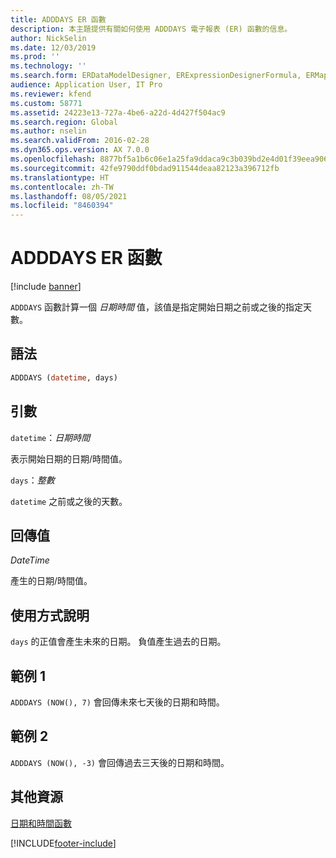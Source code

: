 ```yaml
---
title: ADDDAYS ER 函數
description: 本主題提供有關如何使用 ADDDAYS 電子報表 (ER) 函數的信息。
author: NickSelin
ms.date: 12/03/2019
ms.prod: ''
ms.technology: ''
ms.search.form: ERDataModelDesigner, ERExpressionDesignerFormula, ERMappedFormatDesigner, ERModelMappingDesigner
audience: Application User, IT Pro
ms.reviewer: kfend
ms.custom: 58771
ms.assetid: 24223e13-727a-4be6-a22d-4d427f504ac9
ms.search.region: Global
ms.author: nselin
ms.search.validFrom: 2016-02-28
ms.dyn365.ops.version: AX 7.0.0
ms.openlocfilehash: 8877bf5a1b6c06e1a25fa9ddaca9c3b039bd2e4d01f39eea9065125977f73e9a
ms.sourcegitcommit: 42fe9790ddf0bdad911544deaa82123a396712fb
ms.translationtype: HT
ms.contentlocale: zh-TW
ms.lasthandoff: 08/05/2021
ms.locfileid: "8460394"
---
```

# <a name="adddays-er-function"></a>ADDDAYS ER 函數

[!include [banner](../includes/banner.md)]

`ADDDAYS` 函數計算一個 *日期時間* 值，該值是指定開始日期之前或之後的指定天數。

## <a name="syntax"></a>語法

```vb
ADDDAYS (datetime, days)
```

## <a name="arguments"></a>引數

`datetime`：*日期時間*

表示開始日期的日期/時間值。

`days`：*整數*

`datetime` 之前或之後的天數。

## <a name="return-values"></a>回傳值

*DateTime*

產生的日期/時間值。

## <a name="usage-notes"></a>使用方式說明

`days` 的正值會產生未來的日期。 負值產生過去的日期。

## <a name="example-1"></a>範例 1

`ADDDAYS (NOW(), 7)` 會回傳未來七天後的日期和時間。

## <a name="example-2"></a>範例 2

`ADDDAYS (NOW(), -3)` 會回傳過去三天後的日期和時間。

## <a name="additional-resources"></a>其他資源

[日期和時間函數](er-functions-category-datetime.md)


[!INCLUDE[footer-include](../../../includes/footer-banner.md)]